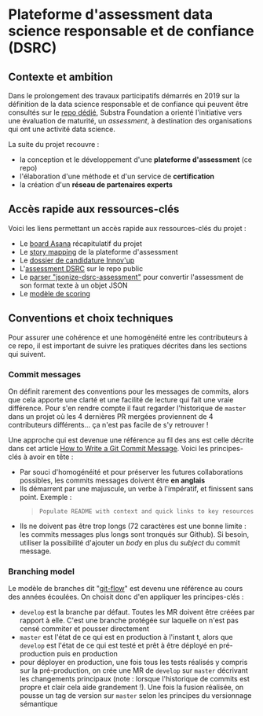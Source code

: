 # Plateforme d'assessment data science responsable et de confiance (DSRC)

## Contexte et ambition

Dans le prolongement des travaux participatifs démarrés en 2019 sur la définition de la data science responsable et de confiance qui peuvent être consultés sur le [repo dédié](https://github.com/SubstraFoundation/referentiel-ds-responsable-confiance), Substra Foundation a orienté l'initiative vers une évaluation de maturité, un _assessment_, à destination des organisations qui ont une activité data science.

La suite du projet recouvre :

- la conception et le développement d'une **plateforme d'assessment** (ce repo)
- l'élaboration d'une méthode et d'un service de **certification**
- la création d'un **réseau de partenaires experts**

## Accès rapide aux ressources-clés

Voici les liens permettant un accès rapide aux ressources-clés du projet :

- Le [board Asana](https://app.asana.com/0/1159203738319657/1159203738319657) récapitulatif du projet
- Le [story mapping](https://www.featuremap.co/m/ddC0Rj/plateforme-dsrc) de la plateforme d'assessment
- Le [dossier de candidature Innov'up](https://docs.google.com/document/d/1JLyWI4lTz5Jo0UCx5WLj_7bB5Eqo-q-iOWZOuyrv5-U/edit?usp=sharing)
- L'[assessment DSRC](https://github.com/SubstraFoundation/referentiel-evaluation-dsrc/blob/master/referentiel_evaluation.md#restructuration-en-un-r%C3%A9f%C3%A9rentiel-d%C3%A9valuation-de-la-maturit%C3%A9-dune-organisation) sur le repo public
- Le [parser "jsonize-dsrc-assessment"](https://framagit.org/substra-foundation/jsonize-dsrc-assessment) pour convertir l'assessment de son format texte à un objet JSON
- Le [modèle de scoring](https://docs.google.com/spreadsheets/d/1QhvOTsPpNhNcLlt7z_-vL3EBCRAxhjrhy_ybYKcDuFM/edit?usp=sharing)

## Conventions et choix techniques

Pour assurer une cohérence et une homogénéité entre les contributeurs à ce repo, il est important de suivre les pratiques décrites dans les sections qui suivent.

### Commit messages

On définit rarement des conventions pour les messages de commits, alors que cela apporte une clarté et une facilité de lecture qui fait une vraie différence. Pour s'en rendre compte il faut regarder l'historique de `master` dans un projet où les 4 dernières PR mergées proviennent de 4 contributeurs différents... ça n'est pas facile de s'y retrouver !

Une approche qui est devenue une référence au fil des ans est celle décrite dans cet article [How to Write a Git Commit Message](https://chris.beams.io/posts/git-commit/). Voici les principes-clés à avoir en tête :

- Par souci d'homogénéité et pour préserver les futures collaborations possibles, les commits messages doivent être **en anglais**
- Ils démarrent par une majuscule, un verbe à l'impératif, et finissent sans point. Exemple :
    > `Populate README with context and quick links to key resources`
- Ils ne doivent pas être trop longs (72 caractères est une bonne limite : les commits messages plus longs sont tronqués sur Github). Si besoin, utiliser la possibilité d'ajouter un _body_ en plus du _subject_ du commit message.

### Branching model

Le modèle de branches dit "[git-flow](https://nvie.com/posts/a-successful-git-branching-model/)" est devenu une référence au cours des années écoulées. On choisit donc d'en appliquer les principes-clés :

- `develop` est la branche par défaut. Toutes les MR doivent être créées par rapport à elle. C'est une branche protégée sur laquelle on n'est pas censé commiter et pousser directement
- `master` est l'état de ce qui est en production à l'instant t, alors que `develop` est l'état de ce qui est testé et prêt à être déployé en pré-production puis en production
- pour déployer en production, une fois tous les tests réalisés y compris sur la pré-production, on crée une MR de `develop` sur `master` décrivant les changements principaux (note : lorsque l'historique de commits est propre et clair cela aide grandement !). Une fois la fusion réalisée, on pousse un tag de version sur `master` selon les principes du versionnage sémantique
